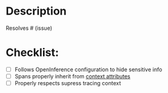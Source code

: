 # Description

<!--
Please include a summary of the change and which issue is fixed. Please also include relevant motivation and context. List any dependencies that are required for this change.
-->

Resolves # (issue)

# Checklist:

- [ ] Follows OpenInference configuration to hide sensitive info
- [ ] Spans properly inherit from [context attributes](https://github.com/Arize-ai/openinference/blob/main/python/openinference-instrumentation/src/openinference/instrumentation/context_attributes.py)
- [ ] Properly respects supress tracing context
